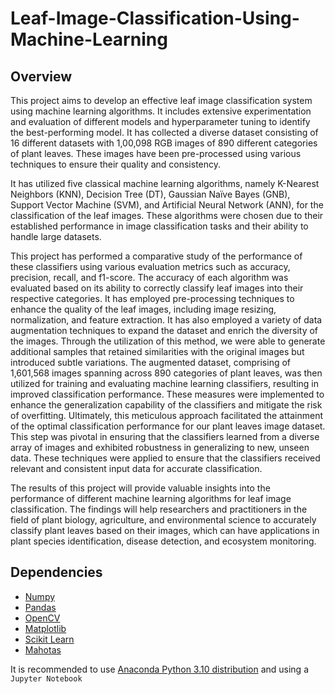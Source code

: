 # Leaf-Image-Classification-Using-Machine-Learning

## Overview

This project aims to develop an effective leaf image classification system using machine learning algorithms. It includes extensive experimentation and evaluation of different models and hyperparameter tuning to identify the best-performing model. It has collected a diverse dataset consisting of 16 different datasets with 1,00,098 RGB images of 890 different categories of plant leaves. These images have been pre-processed using various techniques to ensure their quality and consistency.

It has utilized five classical machine learning algorithms, namely K-Nearest Neighbors (KNN), Decision Tree (DT), Gaussian Naïve Bayes (GNB), Support Vector Machine (SVM), and Artificial Neural Network (ANN), for the classification of the leaf images. These algorithms were chosen due to their established performance in image classification tasks and their ability to handle large datasets.

This project has performed a comparative study of the performance of these classifiers using various evaluation metrics such as accuracy, precision, recall, and f1-score. The accuracy of each algorithm was evaluated based on its ability to correctly classify leaf images into their respective categories. It has employed pre-processing techniques to enhance the quality of the leaf images, including image resizing, normalization, and feature extraction. It has also employed a variety of data augmentation techniques to expand the dataset and enrich the diversity of the images. Through the utilization of this method, we were able to generate additional samples that retained similarities with the original images but introduced subtle variations. The augmented dataset, comprising of 1,601,568 images spanning across 890 categories of plant leaves, was then utilized for training and evaluating machine learning classifiers, resulting in improved classification performance. These measures were implemented to enhance the generalization capability of the classifiers and mitigate the risk of overfitting. Ultimately, this meticulous approach facilitated the attainment of the optimal classification performance for our plant leaves image dataset. This step was pivotal in ensuring that the classifiers learned from a diverse array of images and exhibited robustness in generalizing to new, unseen data. These techniques were applied to ensure that the classifiers received relevant and consistent input data for accurate classification.

The results of this project will provide valuable insights into the performance of different machine learning algorithms for leaf image classification. The findings will help researchers and practitioners in the field of plant biology, agriculture, and environmental science to accurately classify plant leaves based on their images, which can have applications in plant species identification, disease detection, and ecosystem monitoring.

## Dependencies

* [Numpy](http://www.numpy.org)
* [Pandas](https://pandas.pydata.org)
* [OpenCV](https://opencv.org)
* [Matplotlib](https://matplotlib.org)
* [Scikit Learn](http://scikit-learn.org/)
* [Mahotas](http://mahotas.readthedocs.io/en/latest/)

It is recommended to use [Anaconda Python 3.10 distribution](https://www.anaconda.com) and using a `Jupyter Notebook`
